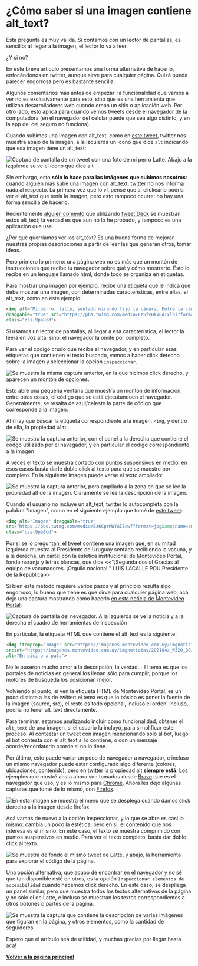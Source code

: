 # ¿Cómo saber si una imagen contiene alt_text?

Esta pregunta es muy válida. Si contamos con un lector de pantallas, 
es sencillo: al llegar a la imagen, el lector lo va a leer.

¿Y si no?

En este breve artículo presentamos una forma alternativa de hacerlo, enfocándonos en twitter, aunque sirve para cualquier página.
Quizá pueda parecer engorrosa pero es bastante sencilla.

Algunos comentarios más antes de empezar: la funcionalidad que vamos a ver no es 
exclusivamente para esto, sino que es una herramienta que utilizan desarrolladores 
web cuando crean un sitio o aplicación web. Por otro lado, esto aplica para 
cuando vemos tweets desde el navegador de la computadora (en el navegador del celular puede que sea algo distinto, 
y en la app del cel seguro no funciona).

Cuando subimos una imagen con alt_text, como en [este tweet](https://twitter.com/ro_laguna_/status/1383906634171224072),
twitter nos muestra abajo de la imagen, a la izquierda un icono que dice `alt` indicando que esa imagen tiene un alt_text:
 
![Captura de pantalla de un tweet con una foto de mi perro Latte. Abajo a la izquierda se ve el ícono que dice alt](https://github.com/rola93/altBotUY/blob/master/docs/media/latte_icono_alt_resaltado.png?raw=true)

Sin embargo, esto **sólo lo hace para las imágenes que subimos nosotros**: 
cuando alguien más sube una imagen con alt_text, twitter no nos informa nada al respecto. La primera vez que lo ví,
pensé que al clickearlo podría ver el alt_text que tenía la imagen, pero esto tampoco ocurre: no hay una forma 
sencilla de hacerlo.

Recientemente [alguien comentó](https://twitter.com/SarAusten/status/1386002316055269384) que utilizando 
[tweet Deck](https://tweetdeck.twitter.com) se muestran estos alt_text; la verdad 
es que aun no lo he probado, y tampoco es una aplicación que use.

¿Por qué querríamos ver los alt_text? Es una buena forma de mejorar nuestras propias descripciones a partir de leer 
las que generan otros, tomar ideas.

Pero primero lo primero: una página web no es más que un montón de instrucciones que recibe tu navegador sobre qué y cómo mostrarte.
Esto lo recibe en un lenguaje llamado html, donde todo se organiza en etiquetas.

Para mostrar una imagen por ejemplo, recibe una etiqueta que le indica que debe mostrar una imagen,
 con determinadas características, entre ellas, el alt_text, como en este ejemplo:
 
```html
<img alt="Mi perro, latte, sentado mirando fijo la cámara. Entre la cámara y él hay un plato de rissoto. La foto es en el living de mi casa" 
draggable="true" src="https://pbs.twimg.com/media/EzSfv0kVEAIxlbi?format=jpg&amp;name=small" 
class="css-9pa8cd">
```
 
Si usamos un lector de pantallas, al llegar a esa característica, el lector la leerá en voz alta; sino, 
el navegador la omite por completo.

Para ver el código crudo que recibe el navegador, y en particular esas etiquetas que contienen el texto buscado, vamos a hacer click derecho 
sobre la imagen y seleccionar la opción  `inspeccionar`. 

![Se muestra la misma captura anterior, en la que hicimos click derecho, y aparecen un montón de opciones.](https://github.com/rola93/altBotUY/blob/master/docs/media/latte_click_derecho.png?raw=true)

Esto abre una pequeña ventana que muestra un montón de información, entre otras cosas, 
el código que se está ejecutandoen el navegador. Generalmente, se resalta de azul/celeste la parte de código que corresponde a la imagen.

Ahí hay que buscar la etiqueta correspondiente a la imagen, `<img`, y dentro de ella, la propiedad `alt`:

![Se muestra la captura anterior, con el panel a la derecha que contiene el códgo utilizado por el navegador, 
y en particular el código correspondiente a la imagen](https://github.com/rola93/altBotUY/blob/master/docs/media/latte_twit_y_herramienta.png?raw=true)


A veces el texto se muestra cortado con puntos suspensivos en medio: en esos casos basta darle doble click al 
texto para que se muestre por completo. En la siguiente imagen puede verse el texto ampliado:

![Se muestra la captura anterior, pero ampliado a la zona en que se lee la propiedad alt de la imagen. Claramente se lee la descripción de la imagen.](https://github.com/rola93/altBotUY/blob/master/docs/media/alt_text.png?raw=true)

Cuando el usuario no incluye un alt_text, twitter lo autocompleta con la palabra "Imagen", como en el siguiente ejemplo 
que tomé de [este tweet](https://twitter.com/portalmvd/status/1386689487221182470):

```html
<img alt="Imagen" draggable="true" 
src="https://pbs.twimg.com/media/Ez6CprMWYAIEcw7?format=jpg&amp;name=small" 
class="css-9pa8cd">
```
Por si se lo preguntan, el tweet contiene una imagen que, en su mitad izquierda muestra al Presidente de Uruguay sentado recibiendo la vacuna, y a la derecha, 
un cartel con la estética institucional de Montevideo Portal, fondo naranja y letras blancas, que dice <<"¡Segunda dosis! Gracias al equipo de vacunadores. 
¡Orgullo nacional!" LUIS LACALLE POU Presidente de la República>>

Si bien este método requiere varios pasos y al principio resulta algo engorroso,
 lo bueno que tiene es que sirve para cualquier página web, acá dejo una captura mostrando cómo hacerlo 
 [en esta noticia de Montevideo Portal](https://www.montevideo.com.uy/Noticias/Colectivo-Ciudad-Abierta-reclama-a-la-IM-que-vuelva-a-peatonalizar-la-rambla-los-domingos-uc784646):
  
![Captura de pantalla del nevegador. A la izquierda se ve la noticia y a la derecha el cuadro de herramientas de inspección](https://github.com/rola93/altBotUY/blob/master/docs/media/ejemplo_montevideo_portal.png?raw=true)

En particular, la etiqueta HTML que contiene el alt_text es la siguiente: 

```html
<img itemprop="image" src="https://imagenes.montevideo.com.uy/imgnoticias/202104/_W933_80/759739.jpg" 
srcset="https://imagenes.montevideo.com.uy/imgnoticias/202104/_W320_80/759739.jpg 1x, https://imagenes.montevideo.com.uy/imgnoticias/202104/_W640_80/759739.jpg 2x" 
alt="En bici o a pata">
```

No le puseron mucho amor a la descripción, la verdad... El tema es que los portales de noticias en general los llenan 
sólo para cumplir, porque los motores de búsqueda los posicionan mejor.

Volviendo al punto, si ven la etiqueta HTML de Montevideo Portal, es un poco distinta a las de twitter: el tema es que 
lo básico es poner la fuente de la imagen (source, src), el resto es todo opcional, incluso el orden. Incluso, podría 
no tener alt_text directamente.    

Para terminar, estamos analizando incluir como funcionalidad, obtener el `alt_text` de una imagen, si el usuario la incluyó, 
para simplificar este proceso. Al contestar un tweet con imagen mencionando sólo al bot, luego el bot contesta con el alt_text si lo contiene, 
o con un mensaje acorde/recordatorio acorde si no lo tiene.


Por último, esto puede variar un poco de navegador a navegador, e incluso un mismo navegador puede estar configurado 
algo diferente (colores, ubicaciones, contenido), pero en twitter la propiedad alt **siempre está**. Los ejemplos que mostré ahsta ahora son tomados 
desde [Brave](http://brave.com) que es el navegador que uso, y es lo mismo para 
[Chrome](https://www.google.com/intl/es/chrome/). Ahora les dejo algunas capturas que tomé de lo mismo, con 
[Firefox](https://www.mozilla.org/es-ES/firefox/new/).

![En esta imagen se muestra el menu que se desplega cuando damos click derecho a la imagen desde firefox](https://github.com/rola93/altBotUY/blob/master/docs/media/latte_click_derecho_mozilla.png?raw=true)

Acá vamos de nuevo a la opción Inspeccionar, y lo que se abre es casi lo mismo: cambia un poco la estética, pero en si, el contenido que nos interesa
es el mismo. En este caso, el texto se muestra comprimido con puntos suspensivos en medio. Para ver el texto completo, basta dar doble click al texto.

![Se muestra de fondo el mismo tweet de Latte, y abajo, la herramienta para explorar el código de la página.](https://github.com/rola93/altBotUY/blob/master/docs/media/latte_panel_firefox.png?raw=true)

Una opción alternativa, que acabo de encontrar en el navegador y no sé que tan disponible esté en otros, es la opción 
`Inspeccionar elementos de accesibilidad` cuando hacemos click derecho. En este caso, se despliega un panel similar, pero que muestra todos los textos
alternativos de la página y no solo el de Latte, e incluso se muestran los textos correspondientes a otros botones o partes de la página.

![Se muestra la captura que contiene la descripción de varias imágenes que figuran en la página, y otros elementos, como la cantidad de seguidores](https://github.com/rola93/altBotUY/blob/master/docs/media/inspeccionar-accesibilidad-firefox.png?raw=true)

Espero que el artículo sea de utilidad, y muchas gracias por llegar hasta acá!


**[Volver a la página principal](/altBotUY)**
